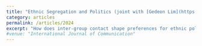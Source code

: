 ```yaml
---
title: "Ethnic Segregation and Politics (joint with [Gedeon Lim](https://sites.google.com/a/bu.edu/gedeonlim/home?authuser=0) )"
category: articles
permalink: /articles/2024
excerpt: "How does inter-group contact shape preferences for ethnic politics? In this paper, we study how persistent differences in inter-ethnic contact affect voting patterns for ethno-nationalistic policies. Specifically, we leverage the effects of a large-scale colonial resettlement program where, in a fight for ``hearts and minds”, villagers were relocated into 550 fenced-up, isolated, mono-ethnic camps. Using linked administrative data, we show that large-scale resettlement has a clear, causal effect on contemporary ethnic geography and continues to shape contemporary voting patterns."
#venue: "International Journal of Communication"
---
```


